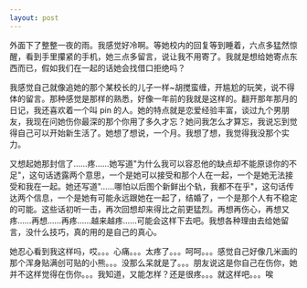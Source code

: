 ```yaml
---
layout: post
---
```


外面下了整整一夜的雨。我感觉好冷啊。等她校内的回复等到睡着，六点多猛然惊醒，看到手里攥紧的手机，她三点多留言，说让我不用寄了。我就是想给她寄点东西而已，假如我们在一起的话她会找借口拒绝吗？

我感觉自己就像追她的那个某校长的儿子一样~胡搅蛮缠，开尴尬的玩笑，说不得体的留言。那种感觉是那样的熟悉，好像一年前的我就是这样的。翻开那年那月的日记，我还喜欢着一个叫 pin 的人。她的特点就是恋爱经验丰富，谈过九个男朋友，我现在问她伤你最深的那个你用了多久才忘？她问我怎么才算忘，我说忘到觉得自己可以开始新生活了。她想了想说，一个月。我想了想，我觉得我没那个实力。

又想起她那封信了……疼……她写道"为什么我可以容忍他的缺点却不能原谅你的不足"，这句话透露两个意思，一个是她可以接受和那个人在一起，一个是她无法接受和我在一起。她还写道"……哪怕以后图个新鲜出个轨，我都不在乎"，这句话传达两个信息，一个是她有可能永远跟她在一起了，结婚了，一个是那个人有不稳定的可能。这些话初听一击，再次回想却来得比之前更猛烈。再想再伤心，再想又疼……再想……再疼……越来越疼……可能会这样下去吧。我想各种理由去给她留言，没什么技巧，真的用的是自己的真心。

她忍心看到我这样吗，哎。。。心痛。。。太疼了。。。呵呵。。。感觉自己好像几米画的那个浑身贴满创可贴的小熊。。。没那么呆就是了。。。朋友说这是你自己在伤你，她并不这样觉得在伤你。。。我知道，又能怎样？还是很疼。。。就这样吧。。。唉
